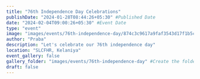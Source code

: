 ```yaml
---
title: "76th Independence Day Celebrations"
publishDate: "2024-01-28T08:44:26+05:30" #Published Date
date: "2024-02-04T09:00:26+05:30" #Event Date
type: "event"
image: "images/events/76th-independence-day/874c3c9617a9faf3543d17f1b5cfc79e.png"
author: "Praba"
description: "Let's celebrate our 76th independence day"
location: "SLCFHR, Kelaniya"
event_gallery: false
gallery_folder: "images/events/76th-independence-day" #Create the folder manually & upload images (Allowed extensions: JPG, JPEG & PNG)
draft: false
---
```

